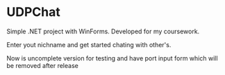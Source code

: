 # UDPChat
Simple .NET project with WinForms. Developed for my coursework.  

Enter yout nichname and get started chating with other's.

Now is uncomplete version for testing and have port input form which will be removed after release
